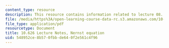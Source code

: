 ```yaml
---
content_type: resource
description: This resource contains information related to lecture 08.
file: /media/https%3A/open-learning-course-data-rc.s3.amazonaws.com/10-626-electrochemical-energy-systems-spring-2014/548952ce8b570fbbde640f2e561c4f96_MIT10_626S14_S11lec08.pdf
file_type: application/pdf
resourcetype: Document
title: 10.626 Lecture Notes, Nernst equation
uid: 548952ce-8b57-0fbb-de64-0f2e561c4f96
---
```

